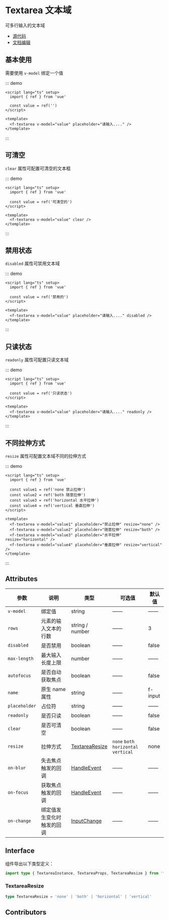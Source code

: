 # Textarea 文本域

可多行输入的文本域

- [源代码](https://github.com/FightingDesign/fighting-design/tree/master/packages/fighting-design/textarea)
- [文档编辑](https://github.com/FightingDesign/fighting-design/blob/master/docs/docs/components/textarea.md)

## 基本使用

需要使用 `v-model` 绑定一个值

::: demo

```vue
<script lang="ts" setup>
  import { ref } from 'vue'

  const value = ref('')
</script>

<template>
  <f-textarea v-model="value" placeholder="请输入...." />
</template>
```

:::

## 可清空

`clear` 属性可配置可清空的文本框

::: demo

```vue
<script lang="ts" setup>
  import { ref } from 'vue'

  const value = ref('可清空的')
</script>

<template>
  <f-textarea v-model="value" clear />
</template>
```

:::

## 禁用状态

`disabled` 属性可禁用文本域

::: demo

```vue
<script lang="ts" setup>
  import { ref } from 'vue'

  const value = ref('禁用的')
</script>

<template>
  <f-textarea v-model="value" placeholder="请输入...." disabled />
</template>
```

:::

## 只读状态

`readonly` 属性可配置只读文本域

::: demo

```vue
<script lang="ts" setup>
  import { ref } from 'vue'

  const value = ref('只读状态')
</script>

<template>
  <f-textarea v-model="value" placeholder="请输入...." readonly />
</template>
```

:::

## 不同拉伸方式

`resize` 属性可配置文本域不同的拉伸方式

::: demo

```vue
<script lang="ts" setup>
  import { ref } from 'vue'

  const value1 = ref('none 禁止拉伸')
  const value2 = ref('both 随意拉伸')
  const value3 = ref('horizontal 水平拉伸')
  const value4 = ref('vertical 垂直拉伸')
</script>

<template>
  <f-textarea v-model="value1" placeholder="禁止拉伸" resize="none" />
  <f-textarea v-model="value2" placeholder="随意拉伸" resize="both" />
  <f-textarea v-model="value3" placeholder="水平拉伸" resize="horizontal" />
  <f-textarea v-model="value4" placeholder="垂直拉伸" resize="vertical" />
</template>
```

:::

## Attributes

| 参数          | 说明                       | 类型                                                             | 可选值                                       | 默认值  |
| ------------- | -------------------------- | ---------------------------------------------------------------- | -------------------------------------------- | ------- |
| `v-model`     | 绑定值                     | string                                                           | ——                                           | ——      |
| `rows`        | 元素的输入文本的行数       | string / number                                                  | ——                                           | 3       |
| `disabled`    | 是否禁用                   | boolean                                                          | ——                                           | false   |
| `max-length`  | 最大输入长度上限           | number                                                           | ——                                           | ——      |
| `autofocus`   | 是否自动获取焦点           | boolean                                                          | ——                                           | false   |
| `name`        | 原生 name 属性             | string                                                           | ——                                           | f-input |
| `placeholder` | 占位符                     | string                                                           | ——                                           | ——      |
| `readonly`    | 是否只读                   | boolean                                                          | ——                                           | false   |
| `clear`       | 是否可清空                 | boolean                                                          | ——                                           | false   |
| `resize`      | 拉伸方式                   | <a href="#textarearesize">TextareaResize</a>                     | `none` `both` <br /> `horizontal` `vertical` | none    |
| `on-blur`     | 失去焦点触发的回调         | <a href="/components/interface.html#handleevent">HandleEvent</a> | ——                                           | ——      |
| `on-focus`    | 获取焦点触发的回调         | <a href="/components/interface.html#handleevent">HandleEvent</a> | ——                                           | ——      |
| `on-change`   | 绑定值发生变化时触发的回调 | <a href="/components/interface.html#inputchange">InputChange</a> | ——                                           | ——      |

## Interface

组件导出以下类型定义：

```ts
import type { TextareaInstance, TextareaProps, TextareaResize } from 'fighting-design'
```

### TextareaResize

```ts
type TextareaResize = 'none' | 'both' | 'horizontal' | 'vertical'
```

## Contributors

<a href="https://github.com/Tyh2001" target="_blank">
  <f-avatar round src="https://avatars.githubusercontent.com/u/73180970?v=4" />
</a>
